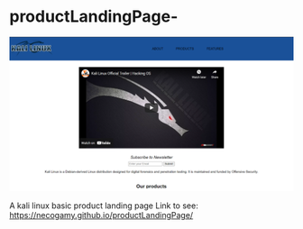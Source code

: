 # productLandingPage-

![screenshot](./screenshot.png)

A kali linux basic product landing page
Link to see: https://necogamy.github.io/productLandingPage/
